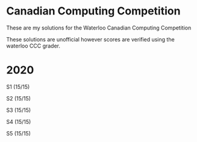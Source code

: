 # Canadian Computing Competition

These are my solutions for the Waterloo Canadian Computing Competition

These solutions are unofficial however scores are verified using the waterloo CCC grader.


# 2020


S1 (15/15)

S2 (15/15)

S3 (15/15)

S4 (15/15)

S5 (15/15)